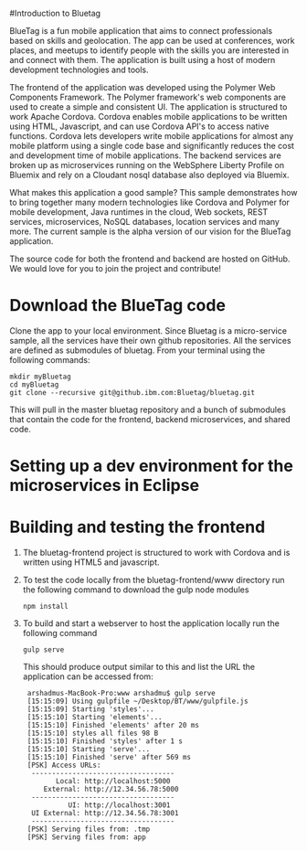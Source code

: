 #Introduction to Bluetag

BlueTag is a fun mobile application that aims to connect professionals based on skills and geolocation.  The app can be used at conferences, work places, and meetups to identify people with the skills you are interested in and connect with them.  The application is built using a host of modern development technologies and tools.

The frontend of the application was developed using the Polymer Web Components Framework.  The Polymer framework's web components are used to create a simple and consistent UI.  The application is structured to work Apache Cordova.  Cordova enables mobile applications to be written using HTML, Javascript, and can use Cordova API's to access native functions.  Cordova lets developers write mobile applications for almost any mobile platform using a single code base and significantly reduces the cost and development time of mobile applications.  The backend services are broken up as microservices running on the WebSphere Liberty Profile on Bluemix and rely on a Cloudant nosql database also deployed via Bluemix.

What makes this application a good sample?  This sample demonstrates how to bring together many modern technologies like Cordova and Polymer for mobile development, Java runtimes in the cloud, Web sockets, REST services, microservices, NoSQL databases, location services and many more.  The current sample is the alpha version of our vision for the BlueTag application.

The source code for both the frontend and backend are hosted on GitHub.  We would love for you to join the project and contribute!

# Download the BlueTag code

Clone the app to your local environment.  Since Bluetag is a micro-service sample, all the services have their own github repositories.  All the services are defined as submodules of bluetag. 
From your terminal using the following commands:

  ```
  mkdir myBluetag
  cd myBluetag
  git clone --recursive git@github.ibm.com:Bluetag/bluetag.git
  ```

This will pull in the master bluetag repository and a bunch of submodules that contain the code for the frontend, backend microservices, and shared code.

# Setting up a dev environment for the microservices in Eclipse

# Building and testing the frontend

1. The bluetag-frontend project is structured to work with Cordova and is written using HTML5 and javascript.

2. To test the code locally from the bluetag-frontend/www directory run the following command to download the gulp node modules

   ```
   npm install
   ```
   
3. To build and start a webserver to host the application locally run the following command

   ```
   gulp serve
   ```
   
   This should produce output similar to this and list the URL the application can be accessed from:
   ```
	arshadmus-MacBook-Pro:www arshadmu$ gulp serve
	[15:15:09] Using gulpfile ~/Desktop/BT/www/gulpfile.js
	[15:15:09] Starting 'styles'...
	[15:15:10] Starting 'elements'...
	[15:15:10] Finished 'elements' after 20 ms
	[15:15:10] styles all files 98 B
	[15:15:10] Finished 'styles' after 1 s
	[15:15:10] Starting 'serve'...
	[15:15:10] Finished 'serve' after 569 ms
	[PSK] Access URLs:
	 -----------------------------------
		   Local: http://localhost:5000
		External: http://12.34.56.78:5000
	 -----------------------------------
			  UI: http://localhost:3001
	 UI External: http://12.34.56.78:3001
	 -----------------------------------
	[PSK] Serving files from: .tmp
	[PSK] Serving files from: app
	```